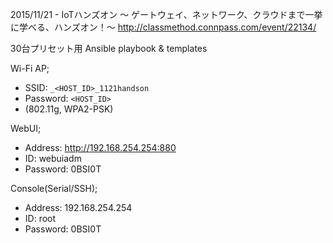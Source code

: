2015/11/21 - IoTハンズオン 〜 ゲートウェイ、ネットワーク、クラウドまで一挙に学べる、ハンズオン！〜 
http://classmethod.connpass.com/event/22134/

30台プリセット用 Ansible playbook & templates

Wi-Fi AP;

- SSID: `_<HOST_ID>_1121handson`
- Password: `<HOST_ID>`
- (802.11g, WPA2-PSK)

WebUI;

- Address: http://192.168.254.254:880
- ID: webuiadm
- Password: 0BSI0T

Console(Serial/SSH);

- Address: 192.168.254.254
- ID: root
- Password: 0BSI0T

